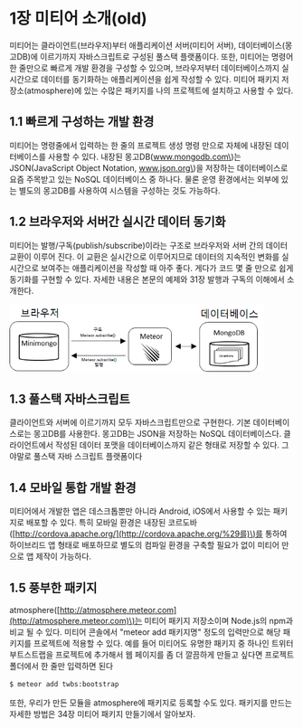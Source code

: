 # 1장 미티어 소개\(old\)

미티어는 클라이언트\(브라우저\)부터 애플리케이션 서버\(미티어 서버\), 데이터베이스\(몽고DB\)에 이르기까지 자바스크립트로 구성된 풀스택 플랫폼이다. 또한, 미티어는 명령어 한 줄만으로 빠르게 개발 환경을 구성할 수 있으며, 브라우저부터 데이터베이스까지 실시간으로 데이터를 동기화하는 애플리케이션을 쉽게 작성할 수 있다. 미티어 패키지 저장소\(atmosphere\)에 있는 수많은 패키지를 나의 프로젝트에 설치하고 사용할 수 있다.

## 1.1 빠르게 구성하는 개발 환경

미티어는 명령줄에서 입력하는 한 줄의 프로젝트 생성 명령 만으로 자체에 내장된 데이터베이스를 사용할 수 있다. 내장된 몽고DB\(www.mongodb.com\)는 JSON\(JavaScript Object Notation, www.json.org\)을 저장하는 데이터베이스로 요즘 주목받고 있는 NoSQL 데이터베이스 중 하나다. 물론 운영 환경에서는 외부에 있는 별도의 몽고DB를 사용하여 시스템을 구성하는 것도 가능하다.

## 1.2 브라우저와 서버간 실시간 데이터 동기화

미티어는 발행/구독\(publish/subscribe\)이라는 구조로 브라우저와 서버 간의 데이터 교환이 이루어 진다. 이 교환은 실시간으로 이루어지므로 데이터의 지속적인 변화를 실시간으로 보여주는 애플리케이션을 작성할 때 아주 좋다. 게다가 코드 몇 줄 만으로 쉽게 동기화를 구현할 수 있다. 자세한 내용은 본문의 예제와 31장 발행과 구독의 이해에서 소개한다.

![&#xADF8;&#xB9BC; 1-1 &#xBC1C;&#xD589;/&#xAD6C;&#xB3C5;&#xC744; &#xD1B5;&#xD55C; &#xC2E4;&#xC2DC;&#xAC04; &#xB3D9;&#xAE30;&#xD654;](.gitbook/assets/image%20%2822%29.png)

## 1.3 풀스택 자바스크립트

클라이언트와 서버에 이르기까지 모두 자바스크립트만으로 구현한다. 기본 데이터베이스로는 몽고DB를 사용한다. 몽고DB는 JSON을 저장하는 NoSQL 데이터베이스다. 클라이언트에서 작성된 데이터 포맷을 데이터베이스까지 같은 형태로 저장할 수 있다. 그야말로 풀스택 자바 스크립트 플랫폼이다

## 1.4 모바일 통합 개발 환경

미티어에서 개발한 앱은 데스크톱뿐만 아니라 Android, iOS에서 사용할 수 있는 패키지로 배포할 수 있다. 특히 모바일 환경은 내장된 코르도바\([http://cordova.apache.org/](http://cordova.apache.org/%29를)\)를 통하여 하이브리드 앱 형태로 배포하므로 별도의 컴파일 환경을 구축할 필요가 없이 미티어 만으로 앱 제작이 가능하다.

## 1.5 풍부한 패키지

atmosphere\([http://atmosphere.meteor.com](http://atmosphere.meteor.com)\)는 미티어 패키지 저장소이며 Node.js의 npm과 비교 될 수 있다. 미티어 콘솔에서 "meteor add 패키지명" 정도의 입력만으로 해당 패키지를 프로젝트에 적용할 수 있다. 예를 들어 미티어도 유명한 패키지 중 하나인 트위터 부트스트랩을 프로젝트에 추가해서 웹 페이지를 좀 더 깔끔하게 만들고 싶다면 프로젝트 폴더에서 한 줄만 입력하면 된다

```bash
$ meteor add twbs:bootstrap
```

또한, 우리가 만든 모듈을 atmosphere에 패키지로 등록할 수도 있다. 패키지를 만드는 자세한 방법은 34장 미티어 패키지 만들기에서 알아보자.

